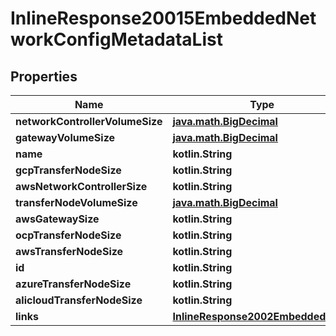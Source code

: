
# InlineResponse20015EmbeddedNetworkConfigMetadataList

## Properties
Name | Type | Description | Notes
------------ | ------------- | ------------- | -------------
**networkControllerVolumeSize** | [**java.math.BigDecimal**](java.math.BigDecimal.md) |  | 
**gatewayVolumeSize** | [**java.math.BigDecimal**](java.math.BigDecimal.md) |  | 
**name** | **kotlin.String** |  | 
**gcpTransferNodeSize** | **kotlin.String** |  | 
**awsNetworkControllerSize** | **kotlin.String** |  | 
**transferNodeVolumeSize** | [**java.math.BigDecimal**](java.math.BigDecimal.md) |  | 
**awsGatewaySize** | **kotlin.String** |  | 
**ocpTransferNodeSize** | **kotlin.String** |  | 
**awsTransferNodeSize** | **kotlin.String** |  | 
**id** | **kotlin.String** |  | 
**azureTransferNodeSize** | **kotlin.String** |  | 
**alicloudTransferNodeSize** | **kotlin.String** |  | 
**links** | [**InlineResponse2002EmbeddedLinks**](InlineResponse2002EmbeddedLinks.md) |  | 



